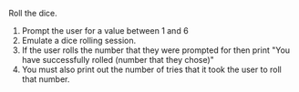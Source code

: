 Roll the dice.

1. Prompt the user for a value between 1 and 6
2. Emulate a dice rolling session.
3. If the user rolls the number that they were prompted for then print "You have successfully rolled (number that they chose)"
4. You must also print out the number of tries that it took the user to roll that number.
